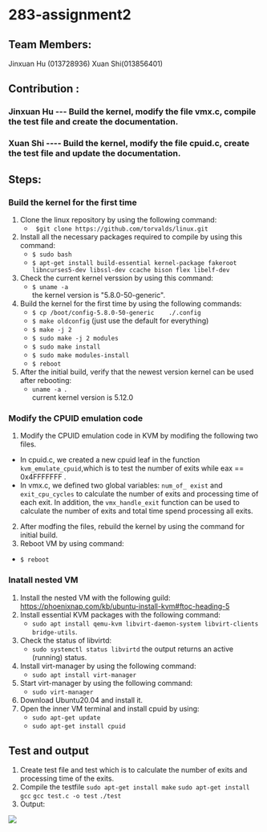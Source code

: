 # 283-assignment2
## Team Members:
Jinxuan Hu (013728936) Xuan Shi(013856401)

## Contribution :
### Jinxuan Hu --- Build the kernel, modify the file vmx.c, compile the test file  and create the documentation. 
### Xuan Shi ---- Build the kernel, modify the file cpuid.c, create the test file and update the documentation.

## Steps:
### Build the kernel for the first time

1. Clone  the linux repository by using the following command:                                                                                           
	* ` $git clone https://github.com/torvalds/linux.git`
2. Install all the necessary packages required to compile by using this command:                                                                         
	* `$ sudo bash`                                               
	* `$ apt-get install build-essential kernel-package fakeroot libncurses5-dev libssl-dev ccache bison flex libelf-dev` 
3. Check the current kernel verssion by using this command:  
	* `$ uname -a`  
	  the kernel version is "5.8.0-50-generic".
4. Build the kernel for the first time by using the following commands:         
	* 	`$ cp /boot/config-5.8.0-50-generic    ./.config `  
	* 	`$ make oldconfig` (just use the default for everything)   
	* 	`$ make -j 2` 
	*  `$ sudo make -j 2 modules`
	* 	`$ sudo make install`
	* 	`$ sudo make modules-install`
	* 	`$ reboot`	
5. After the initial build, verify that the newest version kernel can be used after rebooting:  
	* `uname -a `.  
	current kernel version is 5.12.0

### Modify the CPUID emulation code
1. Modify the CPUID emulation code in KVM by modifing the following two files. 
*  In cpuid.c, we created a new cpuid leaf in the function `kvm_emulate_cpuid`,which is to test the number of exits while eax == 0x4FFFFFFF   .[]()
*  In vmx.c, we defined two global variables: `num_of_ exist` and `exit_cpu_cycles` to calculate the number of exits and processing time of each exit. In addition, the `vmx_handle_exit` function can be used to calculate the number of exits and total time spend processing all exits.
2. After modfing the files, rebuild the kernel by using the command for initial build.   
3. Reboot VM by using command:  
* `$ reboot`

### Inatall nested VM 
1. Install the nested VM with the following guild:
	https://phoenixnap.com/kb/ubuntu-install-kvm#ftoc-heading-5
2. Install essential KVM packages with the following command:
	* `sudo apt install qemu-kvm libvirt-daemon-system libvirt-clients bridge-utils`.
3.  Check the status of libvirtd:
	* `sudo systemctl status libvirtd`
	 the output returns an active (running) status.
4.  Install virt-manager by using the following command:
  	* `sudo apt install virt-manager`
5.  Start virt-manager by using the following command:
	* `sudo virt-manager`
6.  Download Ubuntu20.04 and install it.
7.  Open the inner VM terminal and install cpuid by using:
	* `sudo apt-get update `
	* `sudo apt-get install cpuid`

## Test and output
1. Create test file and test which is to calculate the number of exits and processing time of the exits.
2. Compile the testfile 
	`sudo apt-get install make`
	`sudo apt-get install gcc`
	`gcc test.c -o test`
	`./test`
3. Output:
<image src = "https://github.com/xuanwumay/283-assignment2/blob/master/output.png">






